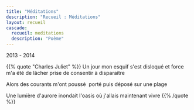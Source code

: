 ```yaml
---
title: "Méditations"
description: "Recueil : Méditations"
layout: recueil
cascade:
  recueil: meditations
  description: "Poème"
---
```


2013 - 2014

{{% quote "Charles Juliet" %}}
Un jour
mon esquif s'est disloqué
et force m'a été
de lâcher prise
de consentir à disparaitre

Alors des courants
m'ont poussé  porté
puis déposé sur une plage

Une lumière d'aurore
inondait l'oasis
où j'allais maintenant
vivre
{{% /quote %}}
